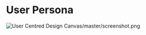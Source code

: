 # User Persona
![User Centred Design Canvas/master/screenshot.png](https://raw.githubusercontent.com/olliecaine27/user-persona/master/screenshot.png)
